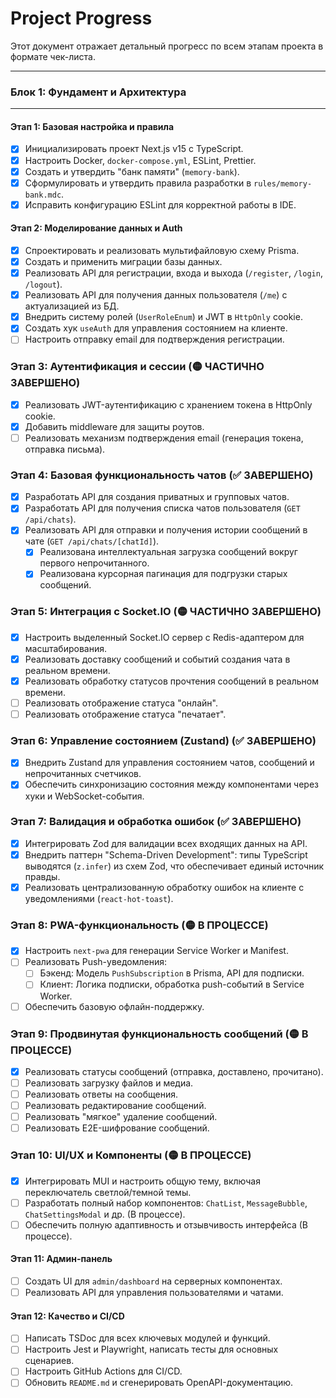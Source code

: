 # Project Progress

Этот документ отражает детальный прогресс по всем этапам проекта в формате чек-листа.

---
### **Блок 1: Фундамент и Архитектура**
---

#### Этап 1: Базовая настройка и правила
- [x] Инициализировать проект Next.js v15 с TypeScript.
- [x] Настроить Docker, `docker-compose.yml`, ESLint, Prettier.
- [x] Создать и утвердить "банк памяти" (`memory-bank`).
- [x] Сформулировать и утвердить правила разработки в `rules/memory-bank.mdc`.
- [x] Исправить конфигурацию ESLint для корректной работы в IDE.

#### Этап 2: Моделирование данных и Auth
- [x] Спроектировать и реализовать мультифайловую схему Prisma.
- [x] Создать и применить миграции базы данных.
- [x] Реализовать API для регистрации, входа и выхода (`/register`, `/login`, `/logout`).
- [x] Реализовать API для получения данных пользователя (`/me`) с актуализацией из БД.
- [x] Внедрить систему ролей (`UserRoleEnum`) и JWT в `HttpOnly` cookie.
- [x] Создать хук `useAuth` для управления состоянием на клиенте.
- [ ] Настроить отправку email для подтверждения регистрации.

### **Этап 3: Аутентификация и сессии (🟡 ЧАСТИЧНО ЗАВЕРШЕНО)**
- [x] Реализовать JWT-аутентификацию с хранением токена в HttpOnly cookie.
- [x] Добавить middleware для защиты роутов.
- [ ] Реализовать механизм подтверждения email (генерация токена, отправка письма).

### **Этап 4: Базовая функциональность чатов (✅ ЗАВЕРШЕНО)**
- [x] Разработать API для создания приватных и групповых чатов.
- [x] Разработать API для получения списка чатов пользователя (`GET /api/chats`).
- [x] Реализовать API для отправки и получения истории сообщений в чате (`GET /api/chats/[chatId]`).
    - [x] Реализована интеллектуальная загрузка сообщений вокруг первого непрочитанного.
    - [x] Реализована курсорная пагинация для подгрузки старых сообщений.

### **Этап 5: Интеграция с Socket.IO (🟡 ЧАСТИЧНО ЗАВЕРШЕНО)**
- [x] Настроить выделенный Socket.IO сервер с Redis-адаптером для масштабирования.
- [x] Реализовать доставку сообщений и событий создания чата в реальном времени.
- [x] Реализовать обработку статусов прочтения сообщений в реальном времени.
- [ ] Реализовать отображение статуса "онлайн".
- [ ] Реализовать отображение статуса "печатает".

### **Этап 6: Управление состоянием (Zustand) (✅ ЗАВЕРШЕНО)**
- [x] Внедрить Zustand для управления состоянием чатов, сообщений и непрочитанных счетчиков.
- [x] Обеспечить синхронизацию состояния между компонентами через хуки и WebSocket-события.

### **Этап 7: Валидация и обработка ошибок (✅ ЗАВЕРШЕНО)**
- [x] Интегрировать Zod для валидации всех входящих данных на API.
- [x] Внедрить паттерн "Schema-Driven Development": типы TypeScript выводятся (`z.infer`) из схем Zod, что обеспечивает единый источник правды.
- [x] Реализовать централизованную обработку ошибок на клиенте с уведомлениями (`react-hot-toast`).

### **Этап 8: PWA-функциональность (🟡 В ПРОЦЕССЕ)**
- [x] Настроить `next-pwa` для генерации Service Worker и Manifest.
- [ ] Реализовать Push-уведомления:
    - [ ] Бэкенд: Модель `PushSubscription` в Prisma, API для подписки.
    - [ ] Клиент: Логика подписки, обработка push-событий в Service Worker.
- [ ] Обеспечить базовую офлайн-поддержку.

### **Этап 9: Продвинутая функциональность сообщений (🟡 В ПРОЦЕССЕ)**
- [x] Реализовать статусы сообщений (отправка, доставлено, прочитано).
- [ ] Реализовать загрузку файлов и медиа.
- [ ] Реализовать ответы на сообщения.
- [ ] Реализовать редактирование сообщений.
- [ ] Реализовать "мягкое" удаление сообщений.
- [ ] Реализовать E2E-шифрование сообщений.

### **Этап 10: UI/UX и Компоненты (🟡 В ПРОЦЕССЕ)**
- [x] Интегрировать MUI и настроить общую тему, включая переключатель светлой/темной темы.
- [ ] Разработать полный набор компонентов: `ChatList`, `MessageBubble`, `ChatSettingsModal` и др. (В процессе).
- [ ] Обеспечить полную адаптивность и отзывчивость интерфейса (В процессе).

#### Этап 11: Админ-панель
- [ ] Создать UI для `admin/dashboard` на серверных компонентах.
- [ ] Реализовать API для управления пользователями и чатами.

#### Этап 12: Качество и CI/CD
- [ ] Написать TSDoc для всех ключевых модулей и функций.
- [ ] Настроить Jest и Playwright, написать тесты для основных сценариев.
- [ ] Настроить GitHub Actions для CI/CD.
- [ ] Обновить `README.md` и сгенерировать OpenAPI-документацию. 